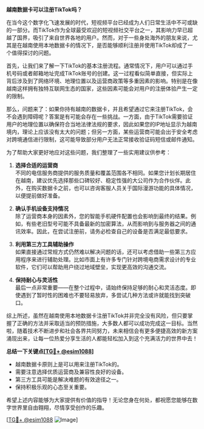 **越南数据卡可以注册TikTok吗？**

在当今这个数字化飞速发展的时代，短视频平台已经成为人们日常生活中不可或缺的一部分。而TikTok作为全球最受欢迎的短视频社交平台之一，其影响力早已超越了国界，吸引了来自世界各地的用户。然而，对于一些身处海外的朋友来说，尤其是在越南使用本地数据卡的情况下，是否能够顺利注册并使用TikTok却成了一个值得探讨的问题。

首先，让我们来了解一下TikTok的基本注册流程。通常情况下，用户可以通过手机号码或者邮箱地址完成TikTok账号的创建。这一过程看似简单直接，但实际上背后涉及到了网络环境、地理位置以及运营商政策等多重因素的影响。特别是在像越南这样拥有独特互联网生态的国家，这些因素可能会对用户的注册体验产生一定的限制。

那么，问题来了：如果你持有越南的数据卡，并且希望通过它来注册TikTok，会不会遇到障碍呢？答案是有可能会存在一些挑战。一方面，由于TikTok需要验证用户的地理位置以确保符合当地法律法规的要求，因此如果您的IP地址显示为越南境内，理论上应该没有太大的问题；但另一方面，某些运营商可能会出于安全考虑对跨境通信进行限制，这可能导致部分用户无法正常接收验证码短信或邮件通知。

为了帮助大家更好地应对这些问题，我们整理了一些实用建议供参考：

1. **选择合适的运营商**  
   不同的电信服务商提供的服务质量和覆盖范围各不相同。如果您计划长期居住在越南，建议优先选择那些口碑较好、稳定性强的大公司作为合作伙伴。此外，在购买数据卡之前，也可以咨询客服人员关于国际漫游功能的具体情况，以便提前做好准备。

2. **确认手机设备支持情况**  
   除了运营商本身的因素外，您的智能手机硬件配置也会影响到最终的结果。例如，有些老旧型号可能不具备最新的加密算法，从而影响到与服务器之间的通讯效率。因此，在尝试注册前，请务必检查自己的设备是否满足最低要求。

3. **利用第三方工具辅助操作**  
   如果直接通过常规方式仍然难以解决问题的话，还可以考虑借助一些第三方应用程序来进行辅助处理。比如市面上有许多专门针对跨境电商需求设计的专业软件，它们可以帮助用户绕过地域壁垒，实现更高效的沟通交流。

4. **保持耐心与灵活性**  
   最后一点非常重要——在整个过程中，请始终保持足够的耐心和灵活态度。即使遇到了暂时性的困难也不要轻易放弃，多尝试几种方法或许就能找到突破口。

综上所述，虽然在越南使用本地数据卡注册TikTok并非完全没有风险，但只要掌握了正确的方法并采取适当的预防措施，大多数人都可以成功完成这一目标。当然啦，随着技术不断进步和社会各界共同努力，未来相信会有更多便捷高效的新方案涌现出来，让每一位热爱分享生活的人都能轻松加入到这个充满活力的世界中去！

**总结一下关键点[[TG💪+ @esim1088](https://t.me/s/esim1088)]**  
- 越南数据卡原则上是可以用来注册TikTok的。
- 需要注意选择优质运营商及兼容性良好的设备。
- 第三方工具可能是解决难题的有效途径之一。
- 保持积极乐观的心态至关重要。

希望上述内容能够为大家提供有价值的指导！无论您身在何处，都祝愿您能够在数字世界里自由翱翔，尽情享受创作的乐趣。  

[[TG💪+ @esim1088](https://t.me/s/esim1088) ![Image](https://i.postimg.cc/4NQfJmqS/Snipaste-2025-05-13-00-14-12.png)]